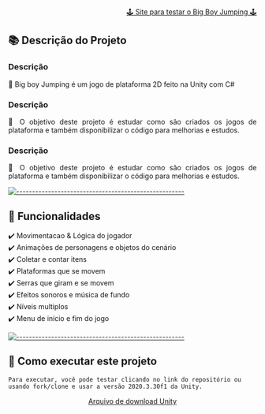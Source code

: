 <a href="https://play.unity.com/mg/other/big-boy-jumping">
  <p align="right" style="text-size: 24px">
    🕹 Site para testar o Big Boy Jumping 🕹
  </p>
</a>

## 📚 Descrição do Projeto

<h3 align="justify">Descrição</h3>

<p align="justify">
📗 Big boy Jumping é um jogo de plataforma 2D feito na Unity com C#

</p>

<h3 align="justify">Descrição</h3>

<p align="justify">
📕 O objetivo deste projeto é estudar como são criados os jogos de plataforma e também disponibilizar o código para melhorias e estudos.
</p>

<h3 align="justify">Descrição</h3>

<p align="justify">
📘 O objetivo deste projeto é estudar como são criados os jogos de plataforma e também disponibilizar o código para melhorias e estudos.
</p>

[![-----------------------------------------------------](https://user-images.githubusercontent.com/56088716/103312593-8a37ff80-49eb-11eb-91d3-75488e21a0a9.png) ](#table-of-contents)

## 📣 Funcionalidades

<p align="justify">
✔️ Movimentacao & Lógica do jogador
</br>✔️ Animações de personagens e objetos do cenário
</br>✔️ Coletar e contar itens
</br>✔️ Plataformas que se movem
</br>✔️ Serras que giram e se movem
</br>✔️ Efeitos sonoros e música de fundo
</br>✔️ Níveis multiplos
</br>✔️ Menu de início e fim do jogo
</p>

[![-----------------------------------------------------](https://user-images.githubusercontent.com/56088716/103312593-8a37ff80-49eb-11eb-91d3-75488e21a0a9.png) ](#table-of-contents)

## 🤔 Como executar este projeto

```
Para executar, você pode testar clicando no link do repositório ou usando fork/clone e usar a versão 2020.3.30f1 da Unity.
```

<a href="https://unity3d.com/pt/get-unity/download/archive">
  <p align="center">
    Arquivo de download Unity
  </p>
</a>
